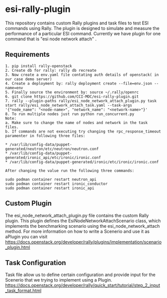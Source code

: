 # esi-rally-plugin
This repository contains custom Rally plugins and task files to test ESI commands using Rally. The plugin is designed to simulate and measure the performance of a particular ESI command. Currently we have plugin for one command that is "esi node network attach" .

## Requirements
    1. pip install rally-openstack
    2. Create db for rally: rally db recreate
    3. Now create a env.yaml file contating auth details of openstack( in our case demo server)
    4. Create a deployment by: rally deployment create --file=env.json --name=env
    5. Finally source the environment by: source ~/.rally/openrc
    6. git clone https://github.com/CCI-MOC/esi-rally-plugin.git
    7. rally --plugin-paths rally/esi_node_network_attach_plugin.py task start rally/esi_node_network_attach_task.yaml --task-args '{"node_name": "<node-name>", "network_name": "<network-name>"}'
    8. To run multiple nodes just run python run_concurrent.py 
    Note: 
    a. Make sure to change the name of nodes and network in the task files.
    b. If commands are not executing try changing the rpc_response_timeout paramenter in following three files:

    * /var/lib/config-data/puppet-generated/neutron/etc/neutron/neutron.conf
    * /var/lib/config-data/puppet-generated/ironic_api/etc/ironic/ironic.conf
    * /var/lib/config-data/puppet-generated/ironic/etc/ironic/ironic.conf

    After changing the value run the following three commands:

    sudo podman container restart neutron_api
    sudo podman container restart ironic_conductor
    sudo podman container restart ironic_api



## Custom Plugin
The esi_node_network_attach_plugin.py file contains the custom Rally plugin. This plugin defines the EsiNodeNetworkAttachScenario class, which implements the benchmarking scenario using the esi_node_network_attach method. For more information on how to write a Scenerio and use it as aPlugin you can visit https://docs.openstack.org/developer/rally/plugins/implementation/scenario_plugin.html

## Task Configuration
Task file allow us to define certain configuration and provide input for the Scenerio that we trying to implement using a Plugin.
https://docs.openstack.org/developer/rally/quick_start/tutorial/step_2_input_task_format.html



